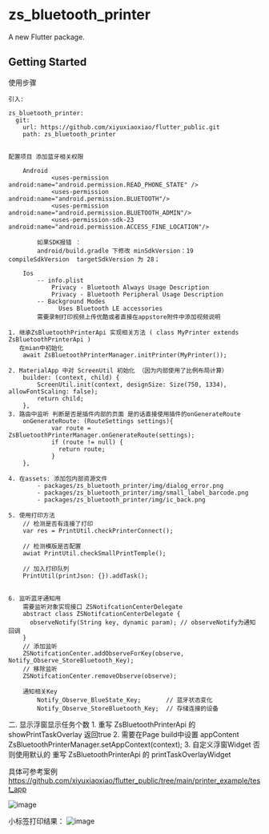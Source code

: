 # zs_bluetooth_printer

A new Flutter package.

## Getting Started

使用步骤
    
    引入:
    
    zs_bluetooth_printer:
      git:
        url: https://github.com/xiyuxiaoxiao/flutter_public.git
        path: zs_bluetooth_printer
        

    配置项目 添加蓝牙相关权限

        Android
                <uses-permission android:name="android.permission.READ_PHONE_STATE" />
                <uses-permission android:name="android.permission.BLUETOOTH"/>
                <uses-permission android:name="android.permission.BLUETOOTH_ADMIN"/>
                <uses-permission-sdk-23 android:name="android.permission.ACCESS_FINE_LOCATION"/>

            如果SDK报错 ：
            android/build.gradle 下修改 minSdkVersion：19  compileSdkVersion  targetSdkVersion 为 28；  

        Ios
            -- info.plist
                Privacy - Bluetooth Always Usage Description
                Privacy - Bluetooth Peripheral Usage Description
            -- Background Modes
                  Uses Bluetooth LE accessories
            需要录制打印视频上传优酷或者直接在appstore附件中添加视频说明

    1. 继承ZsBluetoothPrinterApi 实现相关方法 ( class MyPrinter extends ZsBluetoothPrinterApi )
       在mian中初始化
        await ZsBluetoothPrinterManager.initPrinter(MyPrinter());

    2. MaterialApp 中对 ScreenUtil 初始化 （因为内部使用了比例布局计算）
        builder: (context, child) {
            ScreenUtil.init(context, designSize: Size(750, 1334), allowFontScaling: false);
            return child;
        },
    3. 路由中监听 判断是否是插件内部的页面 是的话直接使用插件的onGenerateRoute
        onGenerateRoute: (RouteSettings settings){
                var route = ZsBluetoothPrinterManager.onGenerateRoute(settings);
                if (route != null) {
                  return route;
                }
        },

    4. 在assets: 添加包内部资源文件
            - packages/zs_bluetooth_printer/img/dialog_error.png
            - packages/zs_bluetooth_printer/img/small_label_barcode.png
            - packages/zs_bluetooth_printer/img/ic_back.png

    5. 使用打印方法
        // 检测是否有连接了打印
        var res = PrintUtil.checkPrinterConnect();

        // 检测模版是否配置
        awiat PrintUtil.checkSmallPrintTemple();

        // 加入打印队列
        PrintUtil(printJson: {}).addTask();


    6. 监听蓝牙通知用
        需要监听对象实现接口 ZSNotifcationCenterDelegate
        abstract class ZSNotifcationCenterDelegate {
          observeNotify(String key, dynamic param); // observeNotify为通知回调
        }
        // 添加监听
        ZSNotifcationCenter.addObserveForKey(observe, Notify_Observe_StoreBluetooth_Key);
        // 移除监听
        ZSNotifcationCenter.removeObserve(observe);

        通知相关Key
            Notify_Observe_BlueState_Key;       // 蓝牙状态变化
            Notify_Observe_StoreBluetooth_Key;  // 存储连接的设备

二. 显示浮窗显示任务个数
    1.  重写 ZsBluetoothPrinterApi 的 showPrintTaskOverlay 返回true
    2.  需要在Page build中设置 appContent
        ZsBluetoothPrinterManager.setAppContext(context);
    3.  自定义浮窗Widget 否则使用默认的
            重写 ZsBluetoothPrinterApi 的 printTaskOverlayWidget

具体可参考案例
    https://github.com/xiyuxiaoxiao/flutter_public/tree/main/printer_example/test_app

![image](https://github.com/xiyuxiaoxiao/flutter_public/blob/main/printer_example/任务悬浮.jpg)

小标签打印结果：
![image](https://github.com/xiyuxiaoxiao/flutter_public/blob/main/printer_example/小标签.jpg)


